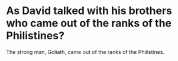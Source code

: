 # As David talked with his brothers who came out of the ranks of the Philistines?

The strong man, Goliath, came out of the ranks of the Philistines.
